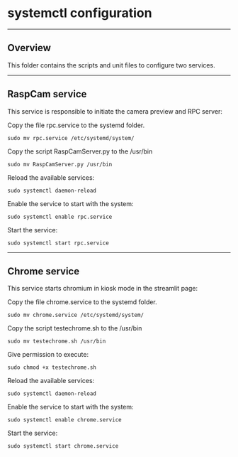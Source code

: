 # systemctl configuration
----
## Overview
This folder contains the scripts and unit files to configure two services.

----
## RaspCam service

This service is responsible to initiate the camera preview and RPC server:

Copy the file rpc.service to the systemd folder.

    sudo mv rpc.service /etc/systemd/system/

Copy the script RaspCamServer.py to the /usr/bin

    sudo mv RaspCamServer.py /usr/bin

Reload the available services:

    sudo systemctl daemon-reload

Enable the service to start with the system:

    sudo systemctl enable rpc.service

Start the service:

    sudo systemctl start rpc.service

----
## Chrome service

This service starts chromium in kiosk mode in the streamlit page:

Copy the file chrome.service to the systemd folder.

    sudo mv chrome.service /etc/systemd/system/

Copy the script testechrome.sh to the /usr/bin

    sudo mv testechrome.sh /usr/bin

Give permission to execute:

    sudo chmod +x testechrome.sh

Reload the available services:

    sudo systemctl daemon-reload

Enable the service to start with the system:

    sudo systemctl enable chrome.service

Start the service:

    sudo systemctl start chrome.service


